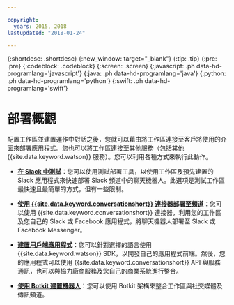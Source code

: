 ```yaml
---

copyright:
  years: 2015, 2018
lastupdated: "2018-01-24"

---
```


{:shortdesc: .shortdesc}
{:new_window: target="_blank"}
{:tip: .tip}
{:pre: .pre}
{:codeblock: .codeblock}
{:screen: .screen}
{:javascript: .ph data-hd-programlang='javascript'}
{:java: .ph data-hd-programlang='java'}
{:python: .ph data-hd-programlang='python'}
{:swift: .ph data-hd-programlang='swift'}

# 部署概觀

配置工作區並建置運作中對話之後，您就可以藉由將工作區連接至客戶將使用的介面來部署應用程式。您也可以將工作區連接至其他服務（包括其他 {{site.data.keyword.watson}} 服務）。您可以利用各種方式來執行此動作。

- [**在 Slack 中測試**](test-deploy.html)：您可以使用測試部署工具，以使用工作區及預先建置的 Slack 應用程式來快速部署 Slack 頻道中的聊天機器人。此選項是測試工作區最快速且最簡單的方式，但有一些限制。

- [**使用 {{site.data.keyword.conversationshort}} 連接器部署至頻道**](conversation-connector.html)：您可以使用 {{site.data.keyword.conversationshort}} 連接器，利用您的工作區及您自己的 Slack 或 Facebook 應用程式，將聊天機器人部署至 Slack 或 Facebook Messenger。

- [**建置用戶端應用程式**](develop-app.html)：您可以針對選擇的語言使用 {{site.data.keyword.watson}} SDK，以開發自己的應用程式前端。然後，您的應用程式可以使用 {{site.data.keyword.conversationshort}} API 與服務通訊，也可以與協力廠商服務及您自己的商業系統進行整合。

- [**使用 Botkit 建置機器人**](integrations.html)：您可以使用 Botkit 架構來整合工作區與社交媒體及傳訊頻道。

